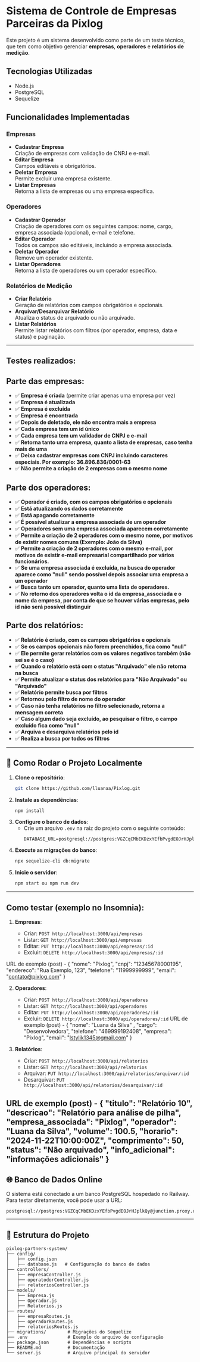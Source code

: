 # Sistema de Controle de Empresas Parceiras da Pixlog

Este projeto é um sistema desenvolvido como parte de um teste técnico, que tem como objetivo gerenciar **empresas**, **operadores** e **relatórios de medição**.

## Tecnologias Utilizadas
- Node.js
- PostgreSQL
- Sequelize

## Funcionalidades Implementadas

### Empresas
- **Cadastrar Empresa**  
  Criação de empresas com validação de CNPJ e e-mail.
- **Editar Empresa**  
  Campos editáveis e obrigatórios.
- **Deletar Empresa**  
  Permite excluir uma empresa existente.
- **Listar Empresas**  
  Retorna a lista de empresas ou uma empresa específica.

### Operadores
- **Cadastrar Operador**  
  Criação de operadores com os seguintes campos: nome, cargo, empresa associada (opcional), e-mail e telefone.
- **Editar Operador**  
  Todos os campos são editáveis, incluindo a empresa associada.
- **Deletar Operador**  
  Remove um operador existente.
- **Listar Operadores**  
  Retorna a lista de operadores ou um operador específico.

### Relatórios de Medição
- **Criar Relatório**  
  Geração de relatórios com campos obrigatórios e opcionais.
- **Arquivar/Desarquivar Relatório**  
  Atualiza o status de arquivado ou não arquivado.
- **Listar Relatórios**  
  Permite listar relatórios com filtros (por operador, empresa, data e status) e paginação.

---

## Testes realizados:

## Parte das empresas:

- ✅ **Empresa é criada** (permite criar apenas uma empresa por vez)
- ✅ **Empresa é atualizada**
- ✅ **Empresa é excluída**
- ✅ **Empresa é encontrada**
- ✅ **Depois de deletado, ele não encontra mais a empresa**
- ✅ **Cada empresa tem um id único**
- ✅ **Cada empresa tem um validador de CNPJ e e-mail**
- ✅ **Retorna tanto uma empresa, quanto a lista de empresas, caso tenha mais de uma**
- ✅ **Deixa cadastrar empresas com CNPJ incluindo caracteres especiais. Por exemplo: 36.896.836/0001-63**
- ✅ **Não permite a criação de 2 empresas com o mesmo nome**

## Parte dos operadores:

- ✅ **Operador é criado, com os campos obrigatórios e opcionais**
- ✅ **Está atualizando os dados corretamente**
- ✅ **Está apagando corretamente**
- ✅ **É possível atualizar a empresa associada de um operador**
- ✅ **Operadores sem uma empresa associada aparecem corretamente**
- ✅ **Permite a criação de 2 operadores com o mesmo nome, por motivos de existir nomes comuns (Exemplo: João da Silva)**
- ✅ **Permite a criação de 2 operadores com o mesmo e-mail, por motivos de existir e-mail empresarial compartilhado por vários funcionários.**
- ✅ **Se uma empresa associada é excluída, na busca do operador aparece como "null" sendo possível depois associar uma empresa a um operador**
- ✅ **Busca tanto um operador, quanto uma lista de operadores.**
- ✅ **No retorno dos operadores volta o id da empresa_associada e o nome da empresa, por conta de que se houver várias empresas, pelo id não será possível distinguir**


## Parte dos relatórios:

- ✅ **Relatório é criado, com os campos obrigatórios e opcionais**
- ✅ **Se os campos opcionais não forem preenchidos, fica como "null"**
- ✅ **Ele permite gerar relatórios com os valores negativos também (não sei se é o caso)**
- ✅ **Quando o relatório está com o status "Arquivado" ele não retorna na busca**
- ✅ **Permite atualizar o status dos relatórios para "Não Arquivado" ou "Arquivado"**
- ✅ **Relatório permite busca por filtros**
- ✅ **Retornou pelo filtro de nome do operador**
- ✅ **Caso não tenha relatórios no filtro selecionado, retorna a mensagem correta**
- ✅ **Caso algum dado seja excluído, ao pesquisar o filtro, o campo excluído fica como "null"**
- ✅ **Arquiva e desarquiva relatórios pelo id**
- ✅ **Realiza a busca por todos os filtros**

---

## 📝 Como Rodar o Projeto Localmente

1. **Clone o repositório**:
   ```bash
   git clone https://github.com/lluanaa/Pixlog.git
   ```
2. **Instale as dependências**:
   ```bash
   npm install
   ```
3. **Configure o banco de dados**:
   - Crie um arquivo `.env` na raiz do projeto com o seguinte conteúdo:
     ```env
     DATABASE_URL=postgresql://postgres:VGZCqCMbEKDzxYEfbPvgdEOJrHJplkQy@junction.proxy.rlwy.net:50477/railway
     ```
4. **Execute as migrações do banco**:
   ```bash
   npx sequelize-cli db:migrate
   ```
5. **Inicie o servidor**:
   ```bash
   npm start ou npm run dev
   ```

---

## Como testar (exemplo no  **Insomnia**):

1. **Empresas**:
    
    - Criar: `POST http://localhost:3000/api/empresas`
    - Listar: `GET http://localhost:3000/api/empresas`
    - Editar: `PUT http://localhost:3000/api/empresas/:id`
    - Excluir: `DELETE http://localhost:3000/api/empresas/:id`
  
URL de exemplo (post) -
  {
    "nome": "Pixlog",
    "cnpj": "12345678000195",
    "endereco": "Rua Exemplo, 123",
    "telefone": "11999999999",
    "email": "contato@pixlog.com"
  }
      
2. **Operadores**:
    
    - Criar: `POST http://localhost:3000/api/operadores`
    - Listar: `GET http://localhost:3000/api/operadores`
    - Editar: `PUT http://localhost:3000/api/operadores/:id`
    - Excluir: `DELETE http://localhost:3000/api/operadores/:id`
URL de exemplo (post) -
      {
               "nome": "Luana da Silva" ,
               "cargo": "Desenvolvedora",
               "telefone": "469999192408",
							 "empresa": "Pixlog",
               "email": "lstylik1345@gmail.com"
}
      
3. **Relatórios**:
    
    - Criar: `POST http://localhost:3000/api/relatorios`
    - Listar: `GET http://localhost:3000/api/relatorios`
    - Arquivar: `PUT http://localhost:3000/api/relatorios/arquivar/:id`
    - Desarquivar: `PUT http://localhost:3000/api/relatorios/desarquivar/:id`

URL de exemplo (post) - 
{
  "titulo": "Relatório 10",
  "descricao": "Relatório para análise de pilha",
  "empresa_associada": "Pixlog",
  "operador": "Luana da Silva",
  "volume": 100.5,
  "horario": "2024-11-22T10:00:00Z",
  "comprimento": 50,
  "status": "Não arquivado",
	"info_adicional": "informações adicionais"
}
---

## 🌐 Banco de Dados Online

O sistema está conectado a um banco PostgreSQL hospedado no Railway. Para testar diretamente, você pode usar a URL:

```plaintext
postgresql://postgres:VGZCqCMbEKDzxYEfbPvgdEOJrHJplkQy@junction.proxy.rlwy.net:50477/railway
```

---

## 📂 Estrutura do Projeto

```plaintext
pixlog-partners-system/
├── config/
│   ├── config.json
│   ├── database.js   # Configuração do banco de dados
├── controllers/
│   ├── empresaController.js
│   ├── operatodorController.js
│   ├── relatoriosController.js
├── models/
│   ├── Empresa.js
│   ├── Operador.js
│   ├── Relatorios.js
├── routes/
│   ├── empresaRoutes.js
│   ├── operadorRoutes.js
│   ├── relatoriosRoutes.js
├── migrations/        # Migrações do Sequelize
├── .env               # Exemplo do arquivo de configuração
├── package.json       # Dependências e scripts
├── README.md          # Documentação
└── server.js          # Arquivo principal do servidor
```
